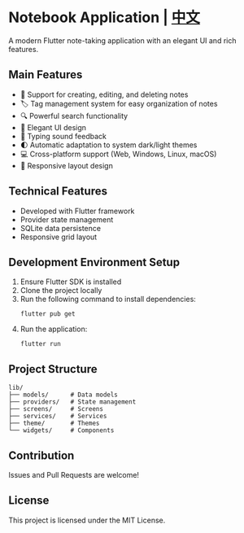 # Notebook Application | [中文](README.md)

A modern Flutter note-taking application with an elegant UI and rich features.

## Main Features

- 📝 Support for creating, editing, and deleting notes
- 🏷️ Tag management system for easy organization of notes
- 🔍 Powerful search functionality
- 🎨 Elegant UI design
- 🎵 Typing sound feedback
- 🌓 Automatic adaptation to system dark/light themes
- 💻 Cross-platform support (Web, Windows, Linux, macOS)
- 📱 Responsive layout design

## Technical Features

- Developed with Flutter framework
- Provider state management
- SQLite data persistence
- Responsive grid layout

## Development Environment Setup

1. Ensure Flutter SDK is installed
2. Clone the project locally
3. Run the following command to install dependencies:
   ```
   flutter pub get
   ```
4. Run the application:
   ```
   flutter run
   ```

## Project Structure

```
lib/
├── models/      # Data models
├── providers/   # State management
├── screens/     # Screens
├── services/    # Services
├── theme/       # Themes
└── widgets/     # Components
```

## Contribution

Issues and Pull Requests are welcome!

## License

This project is licensed under the MIT License.